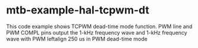 # mtb-example-hal-tcpwm-dt
This code example shows TCPWM dead-time mode function. PWM line and PWM COMPL pins output the 1-kHz frequency wave and 1-kHz frequency wave with PWM leftalign 250 us in PWM dead-time mode
